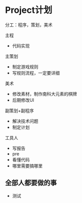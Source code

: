 # Project计划

分工：程序，策划，美术

主程

- 代码实现

主策划

- 制定游戏规则
- 写规则流程，一定要详细

美术

- 修改素材，制作南科大元素的棋牌
- 后期修改UI

副策划+副程序

- 解决技术问题
- 制定计划

工具人

- 写报告
- pre
- 看懂代码
- 哪里需要搞哪里



## 全部人都要做的事

- 测试

